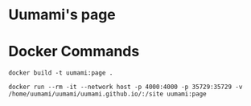 # Uumami's page

# Docker Commands

```
docker build -t uumami:page .
```

```
docker run --rm -it --network host -p 4000:4000 -p 35729:35729 -v /home/uumami/uumami/uumami.github.io/:/site uumami:page
```